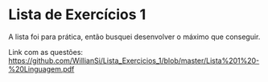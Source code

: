 # Lista de Exercícios 1

A lista foi para prática, então busquei desenvolver o máximo que conseguir.

Link com as questões: https://github.com/WillianSi/Lista_Exercicios_1/blob/master/Lista%201%20-%20Linguagem.pdf
